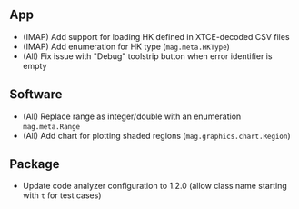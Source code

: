 ## App

- (IMAP) Add support for loading HK defined in XTCE-decoded CSV files
- (IMAP) Add enumeration for HK type (`mag.meta.HKType`)
- (All) Fix issue with "Debug" toolstrip button when error identifier is empty

## Software

- (All) Replace range as integer/double with an enumeration `mag.meta.Range`
- (All) Add chart for plotting shaded regions (`mag.graphics.chart.Region`)

## Package

- Update code analyzer configuration to 1.2.0 (allow class name starting with `t` for test cases)
